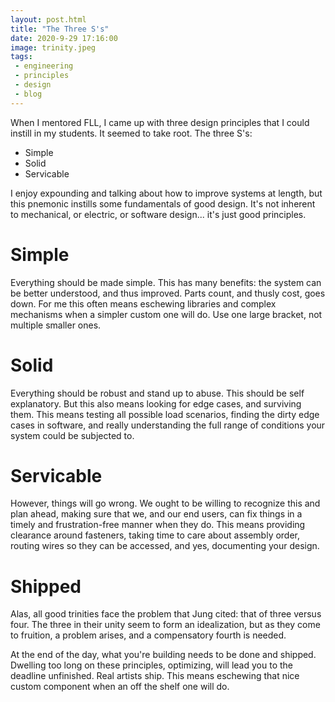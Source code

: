 ```yaml
---
layout: post.html
title: "The Three S's"
date: 2020-9-29 17:16:00
image: trinity.jpeg
tags:
 - engineering
 - principles
 - design
 - blog
---
```


When I mentored FLL, I came up with three design principles that I could instill in my students. It seemed to take root. The three S's:
- Simple
- Solid
- Servicable

I enjoy expounding and talking about how to improve systems at length, but this pnemonic instills some fundamentals of good design. It's not inherent to mechanical, or electric, or software design... it's just good principles.

# Simple
Everything should be made simple. This has many benefits: the system can be better understood, and thus improved. Parts count, and thusly cost, goes down. For me this often means eschewing libraries and complex mechanisms when a simpler custom one will do. Use one large bracket, not multiple smaller ones.

# Solid
Everything should be robust and stand up to abuse. This should be self explanatory. But this also means looking for edge cases, and surviving them. This means testing all possible load scenarios, finding the dirty edge cases in software, and really understanding the full range of conditions your system could be subjected to.

# Servicable
However, things will go wrong. We ought to be willing to recognize this and plan ahead, making sure that we, and our end users, can fix things in a timely and frustration-free manner when they do. This means providing clearance around fasteners, taking time to care about assembly order, routing wires so they can be accessed, and yes, documenting your design.

# Shipped
Alas, all good trinities face the problem that Jung cited: that of three versus four. The three in their unity seem to form an idealization, but as they come to fruition, a problem arises, and a compensatory fourth is needed.

At the end of the day, what you're building needs to be done and shipped. Dwelling too long on these principles, optimizing, will lead you to the deadline unfinished. Real artists ship. This means eschewing that nice custom component when an off the shelf one will do.